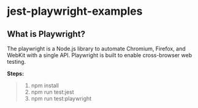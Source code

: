 # jest-playwright-examples
## What is Playwright?
The playwright is a Node.js library to automate Chromium, Firefox, and WebKit with a single API. Playwright is built to enable cross-browser web testing.

**Steps:**
>1. npm install
>2. npm run test:jest
>3. npm run test:playwright
